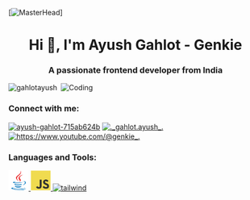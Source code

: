 [![MasterHead](https://media.dev.to/cdn-cgi/image/width=1000,height=420,fit=cover,gravity=auto,format=auto/https%3A%2F%2Fdev-to-uploads.s3.amazonaws.com%2Fi%2Feiz6suns7qvaxoscfxwq.gif)]
<h1 align="center">Hi 👋, I'm Ayush Gahlot - Genkie </h1>
<h3 align="center">A passionate frontend developer from India</h3>
<img align="right" alt="Coding" width="400" src="https://www.finoit.com/wp-content/uploads/2022/09/java-coding-best-practices-1024x683.jpg">

<p align="left"> <img src="https://komarev.com/ghpvc/?username=gahlotayush&label=Profile%20views&color=0e75b6&style=flat" alt="gahlotayush" /> </p>

<h3 align="left">Connect with me:</h3>
<p align="left">
<a href="https://www.linkedin.com/in/ayush-gahlot-715ab624b/" target="blank"><img align="center" src="https://raw.githubusercontent.com/rahuldkjain/github-profile-readme-generator/master/src/images/icons/Social/linked-in-alt.svg" alt="ayush-gahlot-715ab624b" height="30" width="40" /></a>
<a href="https://instagram.com/._gahlot.ayush_." target="blank"><img align="center" src="https://raw.githubusercontent.com/rahuldkjain/github-profile-readme-generator/master/src/images/icons/Social/instagram.svg" alt="._gahlot.ayush_." height="30" width="40" /></a>
<a href="https://www.youtube.com/c/https://www.youtube.com/@genkie_." target="blank"><img align="center" src="https://raw.githubusercontent.com/rahuldkjain/github-profile-readme-generator/master/src/images/icons/Social/youtube.svg" alt="https://www.youtube.com/@genkie_." height="30" width="40" /></a>
</p>

<h3 align="left">Languages and Tools:</h3>
<p align="left"> <a href="https://www.java.com" target="_blank" rel="noreferrer"> <img src="https://raw.githubusercontent.com/devicons/devicon/master/icons/java/java-original.svg" alt="java" width="40" height="40"/> </a> <a href="https://developer.mozilla.org/en-US/docs/Web/JavaScript" target="_blank" rel="noreferrer"> <img src="https://raw.githubusercontent.com/devicons/devicon/master/icons/javascript/javascript-original.svg" alt="javascript" width="40" height="40"/> </a> <a href="https://tailwindcss.com/" target="_blank" rel="noreferrer"> <img src="https://www.vectorlogo.zone/logos/tailwindcss/tailwindcss-icon.svg" alt="tailwind" width="40" height="40"/> </a> </p>
